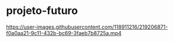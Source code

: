 # projeto-futuro

https://user-images.githubusercontent.com/118911216/219206871-f0a0aa21-9c11-432b-bc69-3faeb7b8725a.mp4

